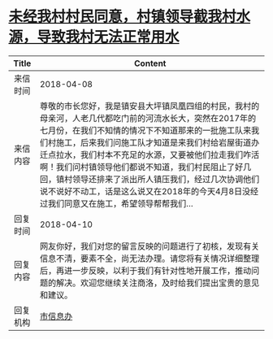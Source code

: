 # <a href="http://www.shangluo.gov.cn/zmhd/ldxxxx.jsp?urltype=leadermail.LeaderMailContentUrl&wbtreeid=1112&leadermailid=4633">未经我村村民同意，村镇领导截我村水源，导致我村无法正常用水</a>
|Title|Content|
|:---:|---|
|来信时间|2018-04-08|
|来信内容|尊敬的市长您好，我是镇安县大坪镇凤凰四组的村民，我村的母亲河，人老几代都吃门前的河流水长大，突然在2017年的七月份，在我们不知情的情况下不知道那来的一批施工队来我们村施工，后来我们问施工队才知道是来我们村给岩屋街道办迁点拉水，我们村本不充足的水源，又要被他们拉走我们咋活啊！我们问村镇领导他们都说不知道，我们村民阻止了好几回，镇村领导还排来了派出所人镇压我们，经过几次协调他们说不说好不动工，话是这么说又在2018年的今天4月8日没经过我们同意又在施工，希望领导帮帮我们…|
|回复时间|2018-04-10|
|回复内容|网友你好，我们对您的留言反映的问题进行了初核，发现有关信息不清，要素不全，尚无法办理。请您将有关情况详细整理后，再进一步反映，以利于我们有针对性地开展工作，推动问题的解决。欢迎您继续关注商洛，及时给我们提出宝贵的意见和建议。|
|回复机构|<a href="../../categories/agencies/市信息办.md">市信息办</a>|
